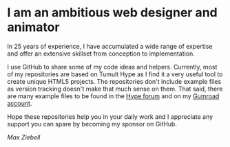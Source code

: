 # I am an ambitious web designer and animator

In 25 years of experience, I have accumulated a wide range of expertise and offer an extensive skillset from conception to implementation.

I use GitHub to share some of my code ideas and helpers. Currently, most of my repositories are based on Tumult Hype as I find it a very useful tool to create unique HTML5 projects. The repositories don't include example files as version tracking doesn't make that much sense on them. That said, there are many example files to be found in the [Hype forum](https://forums.tumult.com/) and on my [Gumroad account](https://gumroad.com/maxziebell).

Hope these repositories help you in your daily work and I appreciate any support you can spare by becoming my sponsor on GitHub.

*Max Ziebell*

